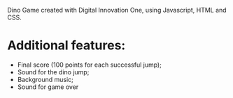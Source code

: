 Dino Game created with Digital Innovation One, using Javascript, HTML and CSS.

# Additional features:
- Final score (100 points for each successful jump);
- Sound for the dino jump;
- Background music;
- Sound for game over